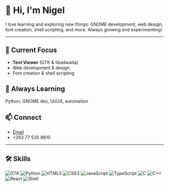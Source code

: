 # 👋 Hi, I'm Nigel

I love learning and exploring new things: GNOME development, web design, font creation, shell scripting, and more. Always growing and experimenting!  

---

## 🔭 Current Focus
- **Text Viewer** (GTK & libadwaita)  
- Web development & design  
- Font creation & shell scripting  

## 🌱 Always Learning
Python, GNOME dev, UI/UX, automation  

## 📫 Connect
- [Email](mailto:nigel.nkomo@proton.me)  
- +263 77 535 8610  

---

## 🛠️ Skills
![GTK](https://img.shields.io/badge/GTK-4.0-355C7D?logo=gtk) 
![Python](https://img.shields.io/badge/Python-3.9-3776AB?logo=python) 
![HTML5](https://img.shields.io/badge/HTML5-E34F26?logo=html5) 
![CSS3](https://img.shields.io/badge/CSS3-1572B6?logo=css3)
![JavaScript](https://img.shields.io/badge/JavaScript-ES6-F7DF1E?logo=javascript&logoColor=000000)
![TypeScript](https://img.shields.io/badge/TypeScript-4.0-3178C6?logo=typescript)
![C](https://img.shields.io/badge/C-99-00599C?logo=c)
![C++](https://img.shields.io/badge/C++-17-00599C?logo=c%2B%2B)
![React](https://img.shields.io/badge/React-18-61DAFB?logo=react&logoColor=000000)
![Shell](https://img.shields.io/badge/Shell-Bash-4EAA25?logo=gnu-bash&logoColor=white)


